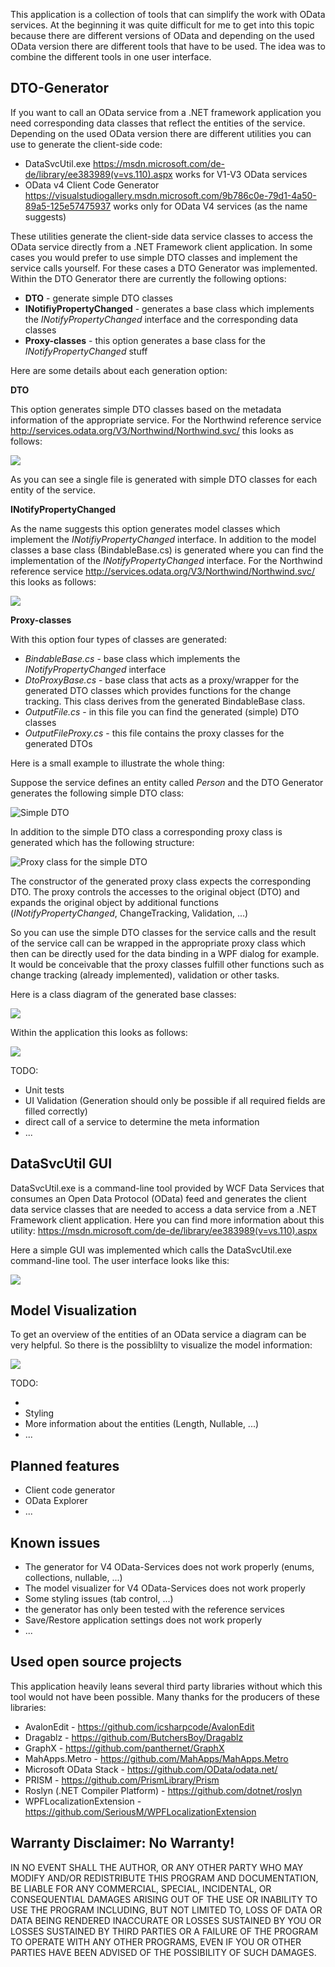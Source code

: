 This application is a collection of tools that can simplify the work with OData services. At the beginning it was quite difficult for me to get into this topic because there are different versions of OData and depending on the used OData version there are different tools that have to be used. The idea was to combine the different tools in one user interface.

## DTO-Generator ##

If you want to call an OData service from a .NET framework application you need corresponding data classes that reflect the entities of the service. Depending on the used OData version there are different utilities you can use to generate the client-side code:

* DataSvcUtil.exe <a href="https://msdn.microsoft.com/de-de/library/ee383989(v=vs.110).aspx" target="top">https://msdn.microsoft.com/de-de/library/ee383989(v=vs.110).aspx</a> works for V1-V3 OData services
* OData v4 Client Code Generator <a href="https://visualstudiogallery.msdn.microsoft.com/9b786c0e-79d1-4a50-89a5-125e57475937" target="top">https://visualstudiogallery.msdn.microsoft.com/9b786c0e-79d1-4a50-89a5-125e57475937</a> works only for OData V4 services (as the name suggests)

These utilities generate the client-side data service classes to access the OData service directly from a .NET Framework client application. In some cases you would prefer to use simple DTO classes and implement the service calls yourself. For these cases a DTO Generator was implemented. Within the DTO Generator there are currently the following options:

* **DTO** - generate simple DTO classes
* **INotifiyPropertyChanged** - generates a base class which implements the *INotifyPropertyChanged* interface and the corresponding data classes
* **Proxy-classes** - this option generates a base class for the *INotifyPropertyChanged* stuff

Here are some details about each generation option:

**DTO**

This option generates simple DTO classes based on the metadata information of the appropriate service. For  the Northwind reference service <a href="http://services.odata.org/V3/Northwind/Northwind.svc/" target="top">http://services.odata.org/V3/Northwind/Northwind.svc/</a> this looks as follows:

![](http://csharp-blog.de/wp-content/uploads/2016/11/ODataTools_DtoGenerator_01.png)

As you can see a single file is generated with simple DTO classes for each entity of the service.

**INotifyPropertyChanged**

As the name suggests this option generates model classes which implement the *INotifiyPropertyChanged* interface. In addition to the model classes a base class (BindableBase.cs) is generated where you can find the implementation of the *INotifyPropertyChanged* interface. For  the Northwind reference service <a href="http://services.odata.org/V3/Northwind/Northwind.svc/" target="top">http://services.odata.org/V3/Northwind/Northwind.svc/</a> this looks as follows:

![](http://csharp-blog.de/wp-content/uploads/2016/11/ODataTools_DtoGenerator_02.png)

**Proxy-classes**

With this option four types of classes are generated:

* *BindableBase.cs* - base class which implements the *INotifyPropertyChanged* interface
* *DtoProxyBase.cs* - base class that acts as a proxy/wrapper for the generated DTO classes which provides functions for the change tracking. This class derives from the generated BindableBase class.
* *OutputFile.cs* - in this file you can find the generated (simple) DTO classes
* *OutputFileProxy.cs* - this file contains the proxy classes for the generated DTOs

Here is a small example to illustrate the whole thing:

Suppose the service defines an entity called *Person* and the DTO Generator generates the following simple DTO class:

![Simple DTO](http://csharp-blog.de/wp-content/uploads/2016/11/ODataTools_ProxyClasses_01.png)

In addition to the simple DTO class a corresponding proxy class is generated which has the following structure:

![Proxy class for the simple DTO](http://csharp-blog.de/wp-content/uploads/2016/11/ODataTools_ProxyClasses_02.png)

The constructor of the generated proxy class expects the corresponding DTO. The proxy controls the accesses to the original object (DTO) and expands the original object by additional functions (*INotifyPropertyChanged*, ChangeTracking, Validation, ...) 

So you can use the simple DTO classes for the service calls and the result of the service call can be wrapped in the appropriate proxy class which then can be directly used for the data binding in a WPF dialog for example. It would be conceivable that the proxy classes fulfill other functions such as change tracking (already implemented), validation or other tasks. 

Here is a class diagram of the generated base classes:

![](http://csharp-blog.de/wp-content/uploads/2016/11/ODataTools_ProxyClasses_03.png)

Within the application this looks as follows:

![](http://csharp-blog.de/wp-content/uploads/2016/11/ODataTools_DtoGenerator_03.png)

TODO:

* Unit tests
* UI Validation (Generation should only be possible if all required fields are filled correctly)
* direct call of a service to determine the meta information
* ...

## DataSvcUtil GUI ##

DataSvcUtil.exe is a command-line tool provided by WCF Data Services that consumes an Open Data Protocol (OData) feed and generates the client data service classes that are needed to access a data service from a .NET Framework client application. Here you can find more information about this utility: <a href="https://msdn.microsoft.com/de-de/library/ee383989(v=vs.110).aspx" target="top">https://msdn.microsoft.com/de-de/library/ee383989(v=vs.110).aspx</a>

Here a simple GUI was implemented which calls the DataSvcUtil.exe command-line tool. The user interface looks like this:

![](http://csharp-blog.de/wp-content/uploads/2016/11/ODataTools_DataSvcUtilGui_01.png)

## Model Visualization ##

To get an overview of the entities of an OData service a diagram can be very helpful. So there is the possiblilty to visualize the model information:

![](http://csharp-blog.de/wp-content/uploads/2016/11/ODataTools_ModelVisualizer_01.png)

TODO:

* 
* Styling
* More information about the entities (Length, Nullable, ...)
* ...

## Planned features ##

* Client code generator
* OData Explorer
* ...

## Known issues ##

* The generator for V4 OData-Services does not work properly (enums, collections, nullable, ...)
* The model visualizer for V4 OData-Services does not work properly
* Some styling issues (tab control, ...)
* the generator has only been tested with the reference services
* Save/Restore application settings does not work properly
* ...

## Used open source projects ##

This application heavily leans several third party libraries without which this tool would not have been possible. Many thanks for the producers of these libraries:

* AvalonEdit - <a href="https://github.com/icsharpcode/AvalonEdit" target="top">https://github.com/icsharpcode/AvalonEdit</a>
* Dragablz - <a href="https://github.com/ButchersBoy/Dragablz" target="top">https://github.com/ButchersBoy/Dragablz</a>
* GraphX - <a href="https://github.com/panthernet/GraphX" target="top">https://github.com/panthernet/GraphX</a>
* MahApps.Metro - <a href="https://github.com/MahApps/MahApps.Metro" target="top">https://github.com/MahApps/MahApps.Metro</a>
* Microsoft OData Stack - <a href="https://github.com/OData/odata.net/" target="top">https://github.com/OData/odata.net/</a>
* PRISM - <a href="https://github.com/PrismLibrary/Prism" target="top">https://github.com/PrismLibrary/Prism</a>
* Roslyn (.NET Compiler Platform) - <a href="https://github.com/dotnet/roslyn" target="top">https://github.com/dotnet/roslyn</a>
* WPFLocalizationExtension - <a href="https://github.com/SeriousM/WPFLocalizationExtension" target="top">https://github.com/SeriousM/WPFLocalizationExtension</a>

## Warranty Disclaimer: No Warranty!

IN NO EVENT SHALL THE AUTHOR, OR ANY OTHER PARTY WHO MAY MODIFY AND/OR REDISTRIBUTE THIS PROGRAM AND DOCUMENTATION, BE LIABLE FOR ANY COMMERCIAL, SPECIAL, INCIDENTAL, OR CONSEQUENTIAL DAMAGES ARISING OUT OF THE USE OR INABILITY TO USE THE PROGRAM INCLUDING, BUT NOT LIMITED TO, LOSS OF DATA OR DATA BEING RENDERED INACCURATE OR LOSSES SUSTAINED BY YOU OR LOSSES SUSTAINED BY THIRD PARTIES OR A FAILURE OF THE PROGRAM TO OPERATE WITH ANY OTHER PROGRAMS, EVEN IF YOU OR OTHER PARTIES HAVE BEEN ADVISED OF THE POSSIBILITY OF SUCH DAMAGES.
